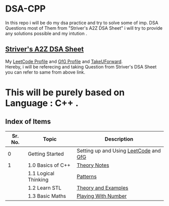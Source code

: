 # DSA-CPP
In this repo i will be do my dsa practice and try to solve some of imp. DSA Questions most of Them from "Striver's A2Z DSA Sheet" i will try to provide any solutions possible and my intution .
## [Striver's A2Z DSA Sheet](https://takeuforward.org/strivers-a2z-dsa-course/strivers-a2z-dsa-course-sheet-2)
My [LeetCode Profile](https://leetcode.com/u/mk2739sarswat/) and [GfG Profile](https://www.geeksforgeeks.org/user/mukuljnjys4/) and [TakeUForward](https://takeuforward.org/profile/mukuljnv).
<br>
Hereby, i will be referecing and taking Question from Striver's DSA Sheet you can refer to same from above link.
# This will be purely based on Language : C++ .

## Index of Items

| Sr. No. | Topic                          | Description                          | 
|---------|--------------------------------|--------------------------------------|
| 0       | Getting Started                | Setting up and Using [LeetCode](https://leetcode.com/) and [GfG](https://www.geeksforgeeks.org/blogs/geeksforgeeks-practice-best-online-coding-platform/)  | 
| 1       |1.0 Basics of C++                  | [Theory Notes](1.Basics_Of_Programming) | 
|        |1.1 Logical Thinking | [Patterns](https://github.com/mukulsarswat/DSA-CPP/tree/f9d6bf587323b259e61b7c95813337f21fcd6267/1.1%20Patterns) |
|        |1.2 Learn STL                  | [Theory and Examples](1.2.Learn_STL) |
|        |1.3 Basic Maths                | [Playing With Number](1.3.Basic-maths) |          |
